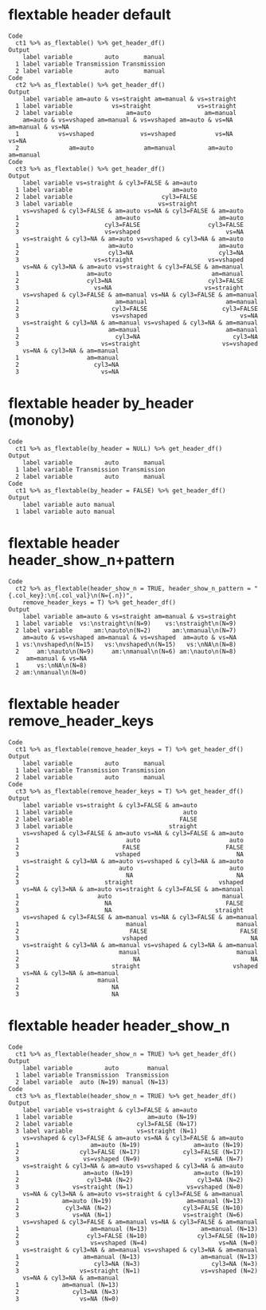 # flextable header default

    Code
      ct1 %>% as_flextable() %>% get_header_df()
    Output
        label variable         auto       manual
      1 label variable Transmission Transmission
      2 label variable         auto       manual
    Code
      ct2 %>% as_flextable() %>% get_header_df()
    Output
        label variable am=auto & vs=straight am=manual & vs=straight
      1 label variable           vs=straight             vs=straight
      2 label variable               am=auto               am=manual
        am=auto & vs=vshaped am=manual & vs=vshaped am=auto & vs=NA am=manual & vs=NA
      1           vs=vshaped             vs=vshaped           vs=NA             vs=NA
      2              am=auto              am=manual         am=auto         am=manual
    Code
      ct3 %>% as_flextable() %>% get_header_df()
    Output
        label variable vs=straight & cyl3=FALSE & am=auto
      1 label variable                            am=auto
      2 label variable                         cyl3=FALSE
      3 label variable                        vs=straight
        vs=vshaped & cyl3=FALSE & am=auto vs=NA & cyl3=FALSE & am=auto
      1                           am=auto                      am=auto
      2                        cyl3=FALSE                   cyl3=FALSE
      3                        vs=vshaped                        vs=NA
        vs=straight & cyl3=NA & am=auto vs=vshaped & cyl3=NA & am=auto
      1                         am=auto                        am=auto
      2                         cyl3=NA                        cyl3=NA
      3                     vs=straight                     vs=vshaped
        vs=NA & cyl3=NA & am=auto vs=straight & cyl3=FALSE & am=manual
      1                   am=auto                            am=manual
      2                   cyl3=NA                           cyl3=FALSE
      3                     vs=NA                          vs=straight
        vs=vshaped & cyl3=FALSE & am=manual vs=NA & cyl3=FALSE & am=manual
      1                           am=manual                      am=manual
      2                          cyl3=FALSE                     cyl3=FALSE
      3                          vs=vshaped                          vs=NA
        vs=straight & cyl3=NA & am=manual vs=vshaped & cyl3=NA & am=manual
      1                         am=manual                        am=manual
      2                           cyl3=NA                          cyl3=NA
      3                       vs=straight                       vs=vshaped
        vs=NA & cyl3=NA & am=manual
      1                   am=manual
      2                     cyl3=NA
      3                       vs=NA

# flextable header by_header (monoby)

    Code
      ct1 %>% as_flextable(by_header = NULL) %>% get_header_df()
    Output
        label variable         auto       manual
      1 label variable Transmission Transmission
      2 label variable         auto       manual
    Code
      ct1 %>% as_flextable(by_header = FALSE) %>% get_header_df()
    Output
        label variable auto manual
      1 label variable auto manual

# flextable header header_show_n+pattern

    Code
      ct2 %>% as_flextable(header_show_n = TRUE, header_show_n_pattern = "{.col_key}:\n{.col_val}\n(N={.n})",
        remove_header_keys = T) %>% get_header_df()
    Output
        label variable am=auto & vs=straight am=manual & vs=straight
      1 label variable  vs:\nstraight\n(N=9)    vs:\nstraight\n(N=9)
      2 label variable      am:\nauto\n(N=2)      am:\nmanual\n(N=7)
        am=auto & vs=vshaped am=manual & vs=vshaped  am=auto & vs=NA
      1 vs:\nvshaped\n(N=15)   vs:\nvshaped\n(N=15)   vs:\nNA\n(N=8)
      2     am:\nauto\n(N=9)     am:\nmanual\n(N=6) am:\nauto\n(N=8)
         am=manual & vs=NA
      1     vs:\nNA\n(N=8)
      2 am:\nmanual\n(N=0)

# flextable header remove_header_keys

    Code
      ct1 %>% as_flextable(remove_header_keys = T) %>% get_header_df()
    Output
        label variable         auto       manual
      1 label variable Transmission Transmission
      2 label variable         auto       manual
    Code
      ct3 %>% as_flextable(remove_header_keys = T) %>% get_header_df()
    Output
        label variable vs=straight & cyl3=FALSE & am=auto
      1 label variable                               auto
      2 label variable                              FALSE
      3 label variable                           straight
        vs=vshaped & cyl3=FALSE & am=auto vs=NA & cyl3=FALSE & am=auto
      1                              auto                         auto
      2                             FALSE                        FALSE
      3                           vshaped                           NA
        vs=straight & cyl3=NA & am=auto vs=vshaped & cyl3=NA & am=auto
      1                            auto                           auto
      2                              NA                             NA
      3                        straight                        vshaped
        vs=NA & cyl3=NA & am=auto vs=straight & cyl3=FALSE & am=manual
      1                      auto                               manual
      2                        NA                                FALSE
      3                        NA                             straight
        vs=vshaped & cyl3=FALSE & am=manual vs=NA & cyl3=FALSE & am=manual
      1                              manual                         manual
      2                               FALSE                          FALSE
      3                             vshaped                             NA
        vs=straight & cyl3=NA & am=manual vs=vshaped & cyl3=NA & am=manual
      1                            manual                           manual
      2                                NA                               NA
      3                          straight                          vshaped
        vs=NA & cyl3=NA & am=manual
      1                      manual
      2                          NA
      3                          NA

# flextable header header_show_n

    Code
      ct1 %>% as_flextable(header_show_n = TRUE) %>% get_header_df()
    Output
        label variable         auto        manual
      1 label variable Transmission  Transmission
      2 label variable  auto (N=19) manual (N=13)
    Code
      ct3 %>% as_flextable(header_show_n = TRUE) %>% get_header_df()
    Output
        label variable vs=straight & cyl3=FALSE & am=auto
      1 label variable                     am=auto (N=19)
      2 label variable                  cyl3=FALSE (N=17)
      3 label variable                  vs=straight (N=1)
        vs=vshaped & cyl3=FALSE & am=auto vs=NA & cyl3=FALSE & am=auto
      1                    am=auto (N=19)               am=auto (N=19)
      2                 cyl3=FALSE (N=17)            cyl3=FALSE (N=17)
      3                  vs=vshaped (N=9)                  vs=NA (N=7)
        vs=straight & cyl3=NA & am=auto vs=vshaped & cyl3=NA & am=auto
      1                  am=auto (N=19)                 am=auto (N=19)
      2                   cyl3=NA (N=2)                  cyl3=NA (N=2)
      3               vs=straight (N=1)               vs=vshaped (N=0)
        vs=NA & cyl3=NA & am=auto vs=straight & cyl3=FALSE & am=manual
      1            am=auto (N=19)                     am=manual (N=13)
      2             cyl3=NA (N=2)                    cyl3=FALSE (N=10)
      3               vs=NA (N=1)                    vs=straight (N=6)
        vs=vshaped & cyl3=FALSE & am=manual vs=NA & cyl3=FALSE & am=manual
      1                    am=manual (N=13)               am=manual (N=13)
      2                   cyl3=FALSE (N=10)              cyl3=FALSE (N=10)
      3                    vs=vshaped (N=4)                    vs=NA (N=0)
        vs=straight & cyl3=NA & am=manual vs=vshaped & cyl3=NA & am=manual
      1                  am=manual (N=13)                 am=manual (N=13)
      2                     cyl3=NA (N=3)                    cyl3=NA (N=3)
      3                 vs=straight (N=1)                 vs=vshaped (N=2)
        vs=NA & cyl3=NA & am=manual
      1            am=manual (N=13)
      2               cyl3=NA (N=3)
      3                 vs=NA (N=0)

